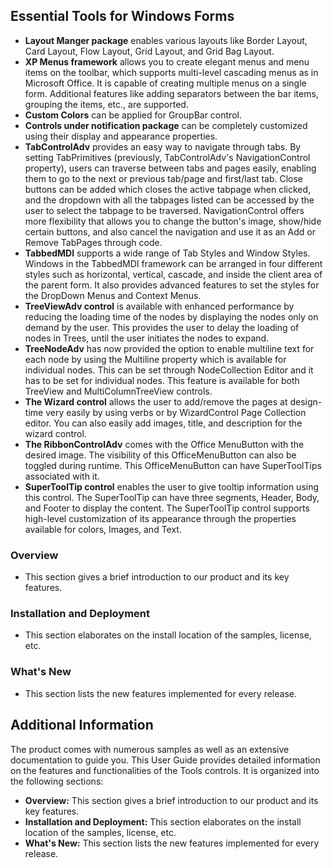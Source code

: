 <!--
source: image
domain: syncfusion-sdk
task: pdf-ocr-to-markdown
language: en
source_filename: page_039.jpeg
document_name: tools
page_number: 039
page_id: tools#page_039
product: Syncfusion Winforms
version: 11.4.0.26
timestamp: 2025-08-09T08:16:35Z
fidelity: lossless
-->

## Essential Tools for Windows Forms

- **Layout Manger package** enables various layouts like Border Layout, Card Layout, Flow Layout, Grid Layout, and Grid Bag Layout.
- **XP Menus framework** allows you to create elegant menus and menu items on the toolbar, which supports multi-level cascading menus as in Microsoft Office. It is capable of creating multiple menus on a single form. Additional features like adding separators between the bar items, grouping the items, etc., are supported.
- **Custom Colors** can be applied for GroupBar control.
- **Controls under notification package** can be completely customized using their display and appearance properties.
- **TabControlAdv** provides an easy way to navigate through tabs. By setting TabPrimitives (previously, TabControlAdv's NavigationControl property), users can traverse between tabs and pages easily, enabling them to go to the next or previous tab/page and first/last tab. Close buttons can be added which closes the active tabpage when clicked, and the dropdown with all the tabpages listed can be accessed by the user to select the tabpage to be traversed. NavigationControl offers more flexibility that allows you to change the button's image, show/hide certain buttons, and also cancel the navigation and use it as an Add or Remove TabPages through code.
- **TabbedMDI** supports a wide range of Tab Styles and Window Styles. Windows in the TabbedMDI framework can be arranged in four different styles such as horizontal, vertical, cascade, and inside the client area of the parent form. It also provides advanced features to set the styles for the DropDown Menus and Context Menus.
- **TreeViewAdv control** is available with enhanced performance by reducing the loading time of the nodes by displaying the nodes only on demand by the user. This provides the user to delay the loading of nodes in Trees, until the user initiates the nodes to expand.
- **TreeNodeAdv** has now provided the option to enable multiline text for each node by using the Multiline property which is available for individual nodes. This can be set through NodeCollection Editor and it has to be set for individual nodes. This feature is available for both TreeView and MultiColumnTreeView controls.
- **The Wizard control** allows the user to add/remove the pages at design-time very easily by using verbs or by WizardControl Page Collection editor. You can also easily add images, title, and description for the wizard control.
- **The RibbonControlAdv** comes with the Office MenuButton with the desired image. The visibility of this OfficeMenuButton can also be toggled during runtime. This OfficeMenuButton can have SuperToolTips associated with it.
- **SuperToolTip control** enables the user to give tooltip information using this control. The SuperToolTip can have three segments, Header, Body, and Footer to display the content. The SuperToolTip control supports high-level customization of its appearance through the properties available for colors, Images, and Text.

### Overview
- This section gives a brief introduction to our product and its key features.

### Installation and Deployment
- This section elaborates on the install location of the samples, license, etc.

### What's New
- This section lists the new features implemented for every release.

## Additional Information
The product comes with numerous samples as well as an extensive documentation to guide you. This User Guide provides detailed information on the features and functionalities of the Tools controls. It is organized into the following sections:

- **Overview:** This section gives a brief introduction to our product and its key features.
- **Installation and Deployment:** This section elaborates on the install location of the samples, license, etc.
- **What's New:** This section lists the new features implemented for every release.

<!-- tags: [Windows Forms, Layout Manager, XP Menus, Custom Colors, TabControlAdv, TabbedMDI, TreeViewAdv, TreeNodeAdv, Wizard control, RibbonControlAdv, SuperToolTip, User Guide, Installation, Deployment, Features, Version 11.4.0.26] keywords: [Border Layout, Card Layout, Flow Layout, Grid Layout, Grid Bag Layout, Multi-level cascading menus, GroupBar, Notification Package, Tab Navigation, Tree Performance, Multiline Text, Wizard Customization, Ribbon MenuButton, Tooltip, Samples, Documentation] -->